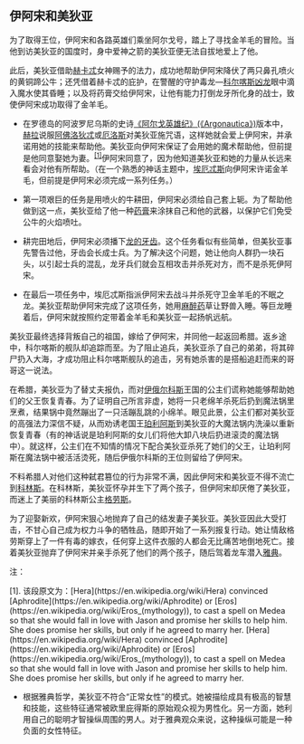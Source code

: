 ## 伊阿宋和美狄亚

为了取得王位，伊阿宋和各路英雄们乘坐阿尔戈号，踏上了寻找金羊毛的冒险。当他到访美狄亚的国度时，身中爱神之箭的美狄亚便无法自拔地爱上了他。

此后，美狄亚借助[赫卡忒](https://zh.wikipedia.org/wiki/%E8%B5%AB%E5%8D%A1%E5%BF%92)女神赐予的法力，成功地帮助伊阿宋降伏了两只鼻孔喷火的黄铜蹄公牛；还凭借着赫卡忒的庇护，在警醒的守护毒龙—[科尔喀斯凶龙](https://zh.wikipedia.org/wiki/科尔喀斯凶龙)眼中滴入魔水使其昏睡；以及将药膏交给伊阿宋，让他有能力打倒龙牙所化身的战士，致使伊阿宋成功取得了金羊毛。

- 在罗德岛的阿波罗尼乌斯的史诗[《阿尔戈英雄纪》(《Argonautica》)](https://en.wikipedia.org/wiki/Argonautica)版本中，[赫拉](https://en.wikipedia.org/wiki/Hera)说服[阿佛洛狄忒](https://en.wikipedia.org/wiki/Aphrodite)或[厄洛斯](https://en.wikipedia.org/wiki/Eros_(mythology))对美狄亚施咒语，这样她就会爱上伊阿宋，并承诺用她的技能来帮助他。美狄亚向伊阿宋保证了会用她的魔术帮助他，但前提是他同意娶她为妻。<sup><a href="#note1">[1]</a></sup>伊阿宋同意了，因为他知道美狄亚和她的力量从长远来看会对他有所帮助。（在一个熟悉的神话主题中，[埃厄忒斯](https://zh.wikipedia.org/wiki/%E5%9F%83%E5%8E%84%E5%BF%92%E6%96%AF)向伊阿宋许诺金羊毛，但前提是伊阿宋必须完成一系列任务。）

- 第一项艰巨的任务是用喷火的牛耕田，伊阿宋必须给自己套上轭。为了帮助他做到这一点，美狄亚给了他一种[药膏](https://en.wikipedia.org/wiki/Unguent)来涂抹自己和他的武器，以保护它们免受公牛的火焰喷吐。

- 耕完田地后，伊阿宋必须播下[龙的牙齿](https://en.wikipedia.org/wiki/Dragon's_teeth_(mythology))。这个任务看似有些简单，但美狄亚事先警告过他，牙齿会长成士兵。为了解决这个问题，她让他向人群扔一块石头，以引起士兵的混乱，龙牙兵们就会互相攻击并杀死对方，而不是杀死伊阿宋。

- 在最后一项任务中，埃厄忒斯指派伊阿宋去战斗并杀死守卫金羊毛的不眠之龙。美狄亚帮助伊阿宋完成了这项任务，她用[麻醉药](https://en.wikipedia.org/wiki/Narcotic)草让野兽入睡。等巨龙睡着后，伊阿宋就按照约定带着金羊毛和美狄亚一起扬帆远航。

美狄亚最终选择背叛自己的祖国，嫁给了伊阿宋，并同他一起返回希腊。返乡途中，科尔喀斯的舰队却追踪而至。为了阻止追兵，美狄亚杀了自己的弟弟，将其碎尸扔入大海，才成功阻止科尔喀斯舰队的追击，另有她杀害的是搭船追赶而来的哥哥这一说法。

在希腊，美狄亚为了替丈夫报仇，而对[伊俄尔科斯](https://zh.wikipedia.org/w/index.php?title=伊俄尔科斯&action=edit&redlink=1)王国的公主们谎称她能够帮助她们的父王恢复青春。为了证明自己所言非虚，她将一只老绵羊杀死后扔到魔法锅里烹煮，结果锅中竟然蹦出了一只活蹦乱跳的小绵羊。眼见此景，公主们都对美狄亚的高强法力深信不疑，从而劝诱老国王[珀利阿斯](https://zh.wikipedia.org/wiki/珀利阿斯)到美狄亚的大魔法锅内洗澡以重新恢复青春（有的神话说是珀利阿斯的女儿们将他大卸八块后扔进滚烫的魔法锅中）。就这样，公主们在不知情的情况下配合美狄亚杀死了她们的父王，让珀利阿斯在魔法锅中被活活烫死，随后伊俄尔科斯的王位则留给了伊阿宋。

不料希腊人对他们这种弑君篡位的行为非常不满，因此伊阿宋和美狄亚不得不流亡到[科林斯](https://zh.wikipedia.org/wiki/科林斯)。在科林斯，美狄亚怀孕并生下了两个孩子，但伊阿宋却厌倦了美狄亚，而迷上了美丽的科林斯公主[格劳斯](https://zh.wikipedia.org/w/index.php?title=格勞斯_(科林斯)&action=edit&redlink=1)。

为了迎娶新欢，伊阿宋狠心地抛弃了自己的结发妻子美狄亚。美狄亚因此大受打击，不甘心自己成为权力斗争的牺牲品，随即开始了一系列报复行动。她让情敌格劳斯穿上了一件有毒的嫁衣，任何穿上这件衣服的人都会无比痛苦地倒地死亡。接着美狄亚抛弃了伊阿宋并亲手杀死了他们的两个孩子，随后驾着龙车潜入[雅典](https://zh.wikipedia.org/wiki/雅典)。



注：

<a id="note1">
[1]. 该段原文为：[Hera](https://en.wikipedia.org/wiki/Hera) convinced [Aphrodite](https://en.wikipedia.org/wiki/Aphrodite) or [Eros](https://en.wikipedia.org/wiki/Eros_(mythology)), to cast a spell on Medea so that she would fall in love with Jason and promise her skills to help him. She does promise her skills, but only if he agreed to marry her.  [Hera](https://en.wikipedia.org/wiki/Hera) convinced [Aphrodite](https://en.wikipedia.org/wiki/Aphrodite) or [Eros](https://en.wikipedia.org/wiki/Eros_(mythology)), to cast a spell on Medea so that she would fall in love with Jason and promise her skills to help him. She does promise her skills, but only if he agreed to marry her. 
</a>

- 根据雅典哲学，美狄亚不符合“正常女性”的模式。她被描绘成具有极高的智慧和技能，这些特征通常被欧里庇得斯的原始观众视为男性化。另一方面，她利用自己的聪明才智操纵周围的男人。对于雅典观众来说，这种操纵可能是一种负面的女性特征。

  